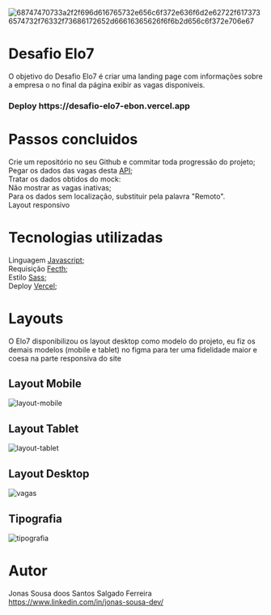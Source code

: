 ![68747470733a2f2f696d616765732e656c6f372e636f6d2e62722f6173736574732f76332f73686172652d66616365626f6f6b2d656c6f372e706e67](https://user-images.githubusercontent.com/112590170/213777857-d173a9fd-a148-4b17-8faf-714ea73fd270.png)

# Desafio Elo7

O objetivo do Desafio Elo7 é criar uma landing page com informações sobre a empresa o no final da página exibir as vagas disponiveis.

<h3>Deploy https://desafio-elo7-ebon.vercel.app</h3>


# Passos concluidos
 Crie um repositório no seu Github e commitar toda progressão do projeto;<br>
 Pegar os dados das vagas desta <a href="http://www.mocky.io/v2/5d6fb6b1310000f89166087b">API</a>;<br>
 Tratar os dados obtidos do mock:<br>
 Não mostrar as vagas inativas;<br>
 Para os dados sem localização, substituir pela palavra "Remoto".<br>
 Layout responsivo<br>



# Tecnologias utilizadas 
Linguagem <a href="https://developer.mozilla.org/en-US/docs/Web/JavaScript">Javascript</a>;<br>
Requisição <a href="https://developer.mozilla.org/en-US/docs/Web/API/fetch">Fecth</a>;<br>
Estilo <a href="https://sass-lang.com">Sass</a>;<br>
Deploy <a href="https://vercel.com">Vercel</a>;<br>


# Layouts 
O Elo7 disponibilizou os layout desktop como modelo do projeto, eu fiz os demais modelos (mobile e tablet) no figma para ter uma fidelidade maior e coesa na parte responsiva do site


<h2> Layout Mobile </h2>

![layout-mobile](https://user-images.githubusercontent.com/112590170/213780724-6de200e2-58ed-45d1-8983-5a93dc09e72f.png)

<h2> Layout Tablet </h2>

![layout-tablet](https://user-images.githubusercontent.com/112590170/213780865-4b8b8494-d6b2-4de7-b1b8-146f605407d4.png)

<h2> Layout Desktop </h2>

![vagas](https://user-images.githubusercontent.com/112590170/213780910-ff473d4e-fcaa-4cae-890c-3e4aa2bec4d5.png)

<h2> Tipografia </h2>

![tipografia](https://user-images.githubusercontent.com/112590170/213782377-e6918ac7-fa13-4e11-9f5f-dc15ca433773.png)

# Autor<br>

Jonas Sousa doos Santos Salgado Ferreira<br>
https://www.linkedin.com/in/jonas-sousa-dev/
